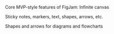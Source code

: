Core MVP-style features of FigJam:
Infinite canvas

Sticky notes, markers, text, shapes, arrows, etc.

Shapes and arrows for diagrams and flowcharts
